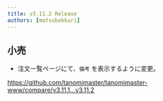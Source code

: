 ```yaml
---
title: v3.11.2 Release
authors: [matsubokkuri]
---
```


<!-- truncate -->

## 小売

- 注文一覧ページにて、`備考` を表示するように変更。

https://github.com/tanomimaster/tanomimaster-www/compare/v3.11.1...v3.11.2

